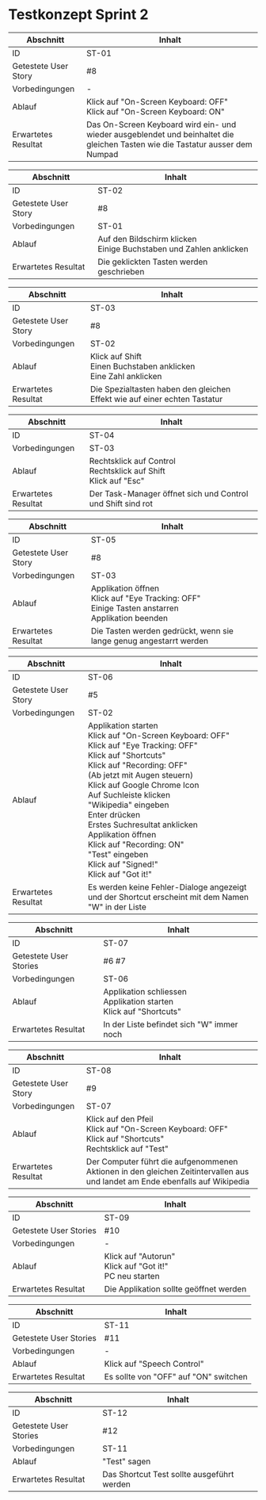 # Testkonzept Sprint 2
Abschnitt | Inhalt
--- | ---
ID | ST-01
Getestete User Story | #8
Vorbedingungen | \-
Ablauf | Klick auf "On-Screen Keyboard: OFF"<br>Klick auf "On-Screen Keyboard: ON"
Erwartetes Resultat | Das On-Screen Keyboard wird ein- und wieder ausgeblendet und beinhaltet die gleichen Tasten wie die Tastatur ausser dem Numpad

Abschnitt | Inhalt
--- | ---
ID | ST-02
Getestete User Story | #8
Vorbedingungen | ST-01
Ablauf | Auf den Bildschirm klicken<br>Einige Buchstaben und Zahlen anklicken
Erwartetes Resultat | Die geklickten Tasten werden geschrieben

Abschnitt | Inhalt
--- | ---
ID | ST-03
Getestete User Story | #8
Vorbedingungen | ST-02
Ablauf | Klick auf Shift<br>Einen Buchstaben anklicken<br>Eine Zahl anklicken
Erwartetes Resultat | Die Spezialtasten haben den gleichen Effekt wie auf einer echten Tastatur

Abschnitt | Inhalt
--- | ---
ID | ST-04
Vorbedingungen | ST-03
Ablauf | Rechtsklick auf Control<br>Rechtsklick auf Shift<br>Klick auf "Esc"
Erwartetes Resultat | Der Task-Manager öffnet sich und Control und Shift sind rot

Abschnitt | Inhalt
--- | ---
ID | ST-05
Getestete User Story | #8
Vorbedingungen | ST-03
Ablauf | Applikation öffnen<br>Klick auf "Eye Tracking: OFF"<br>Einige Tasten anstarren<br>Applikation beenden
Erwartetes Resultat | Die Tasten werden gedrückt, wenn sie lange genug angestarrt werden

Abschnitt | Inhalt
--- | ---
ID | ST-06
Getestete User Story | #5
Vorbedingungen | ST-02
Ablauf | Applikation starten<br>Klick auf "On-Screen Keyboard: OFF"<br>Klick auf "Eye Tracking: OFF"<br>Klick auf "Shortcuts"<br>Klick auf "Recording: OFF"<br>(Ab jetzt mit Augen steuern)<br>Klick auf Google Chrome Icon<br>Auf Suchleiste klicken<br>"Wikipedia" eingeben<br>Enter drücken<br>Erstes Suchresultat anklicken<br>Applikation öffnen<br>Klick auf "Recording: ON"<br>"Test" eingeben<br>Klick auf "Signed!"<br>Klick auf "Got it!"
Erwartetes Resultat | Es werden keine Fehler-Dialoge angezeigt und der Shortcut erscheint mit dem Namen "W" in der Liste

Abschnitt | Inhalt
--- | ---
ID | ST-07
Getestete User Stories | #6 #7
Vorbedingungen | ST-06
Ablauf | Applikation schliessen<br>Applikation starten<br>Klick auf "Shortcuts"
Erwartetes Resultat | In der Liste befindet sich "W" immer noch

Abschnitt | Inhalt
--- | ---
ID | ST-08
Getestete User Story | #9
Vorbedingungen | ST-07
Ablauf | Klick auf den Pfeil<br>Klick auf "On-Screen Keyboard: OFF"<br>Klick auf "Shortcuts"<br>Rechtsklick auf "Test"
Erwartetes Resultat | Der Computer führt die aufgenommenen Aktionen in den gleichen Zeitintervallen aus und landet am Ende ebenfalls auf Wikipedia

Abschnitt | Inhalt
--- | ---
ID | ST-09
Getestete User Stories | #10
Vorbedingungen | \-
Ablauf | Klick auf "Autorun"<br>Klick auf "Got it!"<br>PC neu starten
Erwartetes Resultat | Die Applikation sollte geöffnet werden

Abschnitt | Inhalt
--- | ---
ID | ST-11
Getestete User Stories | #11
Vorbedingungen | \-
Ablauf | Klick auf "Speech Control"
Erwartetes Resultat | Es sollte von "OFF" auf "ON" switchen

Abschnitt | Inhalt
--- | ---
ID | ST-12
Getestete User Stories | #12
Vorbedingungen | ST-11
Ablauf | "Test" sagen
Erwartetes Resultat | Das Shortcut Test sollte ausgeführt werden